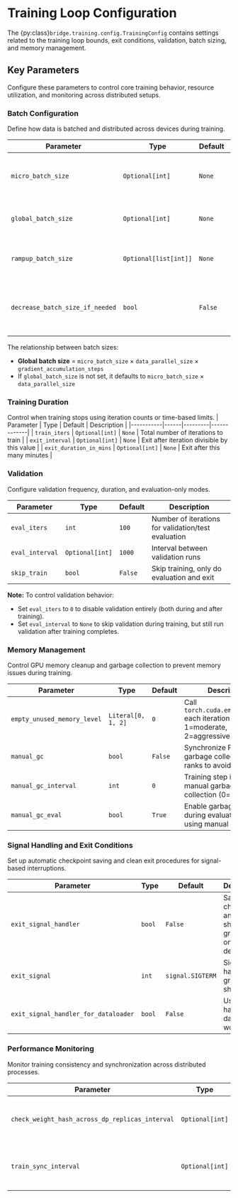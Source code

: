 # Training Loop Configuration

The {py:class}`bridge.training.config.TrainingConfig` contains settings related to the training loop bounds, exit conditions, validation, batch sizing, and memory management.

## Key Parameters

Configure these parameters to control core training behavior, resource utilization, and monitoring across distributed setups.

### Batch Configuration
Define how data is batched and distributed across devices during training.

| Parameter | Type | Default | Description |
|-----------|------|---------|-------------|
| `micro_batch_size` | `Optional[int]` | `None` | Batch size per model instance (local batch size) |
| `global_batch_size` | `Optional[int]` | `None` | Training batch size across all devices |
| `rampup_batch_size` | `Optional[list[int]]` | `None` | Batch size ramp up: `[start_size, increment, ramp_samples]` |
| `decrease_batch_size_if_needed` | `bool` | `False` | Automatically decrease batch size if needed for fault tolerance |

The relationship between batch sizes:
- **Global batch size** = `micro_batch_size` × `data_parallel_size` × `gradient_accumulation_steps`
- If `global_batch_size` is not set, it defaults to `micro_batch_size` × `data_parallel_size`

### Training Duration

Control when training stops using iteration counts or time-based limits.
| Parameter | Type | Default | Description |
|-----------|------|---------|-------------|
| `train_iters` | `Optional[int]` | `None` | Total number of iterations to train |
| `exit_interval` | `Optional[int]` | `None` | Exit after iteration divisible by this value |
| `exit_duration_in_mins` | `Optional[int]` | `None` | Exit after this many minutes |

### Validation
Configure validation frequency, duration, and evaluation-only modes.

| Parameter | Type | Default | Description |
|-----------|------|---------|-------------|
| `eval_iters` | `int` | `100` | Number of iterations for validation/test evaluation |
| `eval_interval` | `Optional[int]` | `1000` | Interval between validation runs |
| `skip_train` | `bool` | `False` | Skip training, only do evaluation and exit |

**Note:** To control validation behavior:
- Set `eval_iters` to `0` to disable validation entirely (both during and after training).
- Set `eval_interval` to `None` to skip validation during training, but still run validation after training completes.

### Memory Management
Control GPU memory cleanup and garbage collection to prevent memory issues during training.

| Parameter | Type | Default | Description |
|-----------|------|---------|-------------|
| `empty_unused_memory_level` | `Literal[0, 1, 2]` | `0` | Call `torch.cuda.empty_cache()` each iteration (0=off, 1=moderate, 2=aggressive) |
| `manual_gc` | `bool` | `False` | Synchronize Python garbage collection across ranks to avoid stragglers |
| `manual_gc_interval` | `int` | `0` | Training step interval for manual garbage collection (0=disabled) |
| `manual_gc_eval` | `bool` | `True` | Enable garbage collection during evaluation when using manual GC |

### Signal Handling and Exit Conditions
Set up automatic checkpoint saving and clean exit procedures for signal-based interruptions.

| Parameter | Type | Default | Description |
|-----------|------|---------|-------------|
| `exit_signal_handler` | `bool` | `False` | Save checkpoint and shutdown gracefully on signal detection |
| `exit_signal` | `int` | `signal.SIGTERM` | Signal to handle for graceful shutdown |
| `exit_signal_handler_for_dataloader` | `bool` | `False` | Use signal handler for dataloader workers |

### Performance Monitoring
Monitor training consistency and synchronization across distributed processes.

| Parameter | Type | Default | Description |
|-----------|------|---------|-------------|
| `check_weight_hash_across_dp_replicas_interval` | `Optional[int]` | `None` | Check weight hash consistency across data parallel replicas |
| `train_sync_interval` | `Optional[int]` | `None` | CPU-GPU synchronization interval to prevent CPU running ahead |

